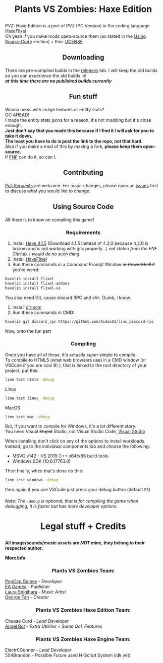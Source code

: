 # <p align="center">Plants VS Zombies: Haxe Edition</p>

PVZ: Haxe Edition is a port of PVZ (PC Version) in the coding language HaxeFlixel\
Oh yeah if you make mods open-source them (as stated in the [Using Source Code](https://github.com/Electr0Gunner/PlantsVSZombiesHaxeEngine#using-source-code) section) + this: [LICENSE](https://github.com/Electr0Gunner/PlantsVSZombiesHaxeEngine/blob/main/LICENSE)

## <p align="center">Downloading</p>

There are pre-compiled builds in the [releases](https://github.com/Electr0Gunner/PlantsVSZombiesHaxeEngine/releases) tab. I will keep the old builds so you can experience the old builds lol\
***at this time there are no published builds currently***

## <p align="center">Fun stuff</p>

Wanna mess with image textures or entity stats?\
GO AHEAD!\
I made the entity stats jsons for a reason, it's not modding but it's close enough.\
**Just don't say that you made this because if I find it I will ask for you to take it down.**\
**The least you have to do is post the link to the repo, not that hard.**\
Also if you make a mod of this by making a fork, **please keep them open-source.**\
If [FNF](https://github.com/ninjamuffin99/Funkin) can do it, so can I.

## <p align="center">Contributing</p>
[Pull Requests](https://github.com/Electr0Gunner/PlantsVSZombiesHaxeEngine/pulls) are welcome. For major changes, please open an [issues](https://github.com/Electr0Gunner/PlantsVSZombiesHaxeEngine/issues) first to discuss what you would like to change.

## <p align="center">Using Source Code</p>
All there is to know on compiling this game!
### <p align="center">Requirements</p>

1. Install [Haxe 4.1.5](https://haxe.org/download/version/4.1.5/)
(Download 4.1.5 instead of 4.2.0 because 4.2.0 is broken and is not working with gits properly...) *not stolen from the FNF GitHub, I would do no such thing*
2. Install [HaxeFlixel](https://haxeflixel.com/documentation/install-haxeflixel/)
3. Run these commands in a Command Prompt Window ~~or PowerShell if you're weird~~:
```bash
haxelib install flixel
haxelib install flixel-addons
haxelib install flixel-ui
```
You also need Git, cause discord RPC and shit. Dumb, I know.
1. Install [git-scm](https://git-scm.com/downloads)
2. Run these commands in CMD:
```bash
haxelib git discord_rpc https://github.com/Aidan63/linc_discord-rpc
```
Now, onto the fun part
### <p align="center">Compiling</p>

Once you have all of those, it's actually *super* simple to compile.\
To compile to HTML5 (what web browsers use) in a CMD window (or VSCode if you are cool B) ), that is linked to the root directory of your project, put this:
```bash
lime test html5 -debug
```
Linux
```bash
lime test linux -debug
```
MacOS
```Bash
lime test mac -debug
```
But, if you want to compile for Windows, it's a lot different story.\
You need Visual ~~Stupid~~ Studio, not Visual Studio Code, [Visual Studio](https://visualstudio.microsoft.com/downloads/)

When installing don't click on any of the options to install workloads. Instead, go to the individual components tab and choose the following:
* MSVC v142 - VS 2019 C++ x64/x86 build tools
* Windows SDK (10.0.17763.0)

Then finally, when that's done do this:
```bash
lime test windows -debug
```
then again if you use VSCode just press your debug button (default `F5`)

###### Note: The ```-debug``` is optional, that is for compiling the game when debugging, it is faster but has more developer options.
# <p align="center">Legal stuff + Credits</p>
**All image/sounds/music assets are *NOT* mine, they belong to their respected author.**

[**More Info**](https://github.com/Electr0Gunner/PlantsVSZombiesHaxeEngine/blob/main/assets/SpecialThanks.txt)
### <p align="center">Plants VS Zombies Team:<lp>

[PopCap Games](https://www.ea.com/ea-studios/popcap) - *Developer*\
[EA Games](https://www.ea.com/) - *Publisher*\
[Laura Shigihara](https://www.laurashigihara.com/) - *Music Artist*\
[George Fan](https://twitter.com/thegeorgefan) - *Creator*

### <p align="center">Plants VS Zombies Haxe Edition Team:</p>
Cheese Curd - *Lead Developer*\
[Angel Bot](https://github.com/AngelDTF) - *Extra Utilities + Some QoL Features*

### <p align="center">Plants VS Zombies Haxe Engine Team:</p>
Electr0Gunner - *Lead Developer*\
504Brandon - Possible Future used H-Script System (idk yet)

